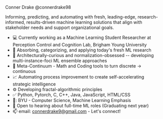 Conner Drake
@connerdrake98

Informing, predicting, and automating with fresh, leading-edge, research-informed, results-driven machine learning solutions that align with stakeholder needs and support organizational goals.

- :computer: Currently working as a Machine Learning Student Researcher at Perception Control and Cognition Lab, Brigham Young University
- 🧪 Absorbing, categorizing, and applying today's fresh ML research
- :robot: Architecturally-curious and normalization-obsessed -- developing multi-instance-foci ML ensemble approaches
- 🔧 Meta-Continuum - Math and Coding tools to turn discrete -> continuous
- :chart_with_upwards_trend: Automating process improvement to create self-accelerating strategic intelligence
- :gear: Developing fractal-algorithmic principles
- :white_check_mark: Python, Pytorch, C, C++, Java, JavaScript, HTML/CSS
- 🏫: BYU - Computer Science, Machine Learning Emphasis
- :handshake: Open to hearing about full-time ML roles (Graduating next year)
- 📫 email: connerdrake9@gmail.com - Let's connect!
